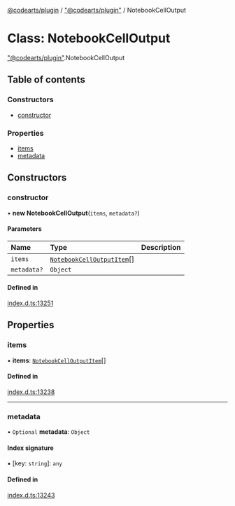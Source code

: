 [@codearts/plugin](../README.md) / ["@codearts/plugin"](../modules/_codearts_plugin_.md) / NotebookCellOutput

# Class: NotebookCellOutput

["@codearts/plugin"](../modules/_codearts_plugin_.md).NotebookCellOutput

## Table of contents

### Constructors

- [constructor](codearts_plugin_.NotebookCellOutput.md#constructor)

### Properties

- [items](codearts_plugin_.NotebookCellOutput.md#items)
- [metadata](codearts_plugin_.NotebookCellOutput.md#metadata)

## Constructors

### constructor

• **new NotebookCellOutput**(`items`, `metadata?`)

#### Parameters

| Name | Type | Description |
| :------ | :------ | :------ |
| `items` | [`NotebookCellOutputItem`](codearts_plugin_.NotebookCellOutputItem.md)[] |  |
| `metadata?` | `Object` |  |

#### Defined in

[index.d.ts:13251](https://github.com/huaweicloud/cloudide-plugin-api/blob/d4de966/index.d.ts#L13251)

## Properties

### items

• **items**: [`NotebookCellOutputItem`](codearts_plugin_.NotebookCellOutputItem.md)[]

#### Defined in

[index.d.ts:13238](https://github.com/huaweicloud/cloudide-plugin-api/blob/d4de966/index.d.ts#L13238)

___

### metadata

• `Optional` **metadata**: `Object`

#### Index signature

▪ [key: `string`]: `any`

#### Defined in

[index.d.ts:13243](https://github.com/huaweicloud/cloudide-plugin-api/blob/d4de966/index.d.ts#L13243)

